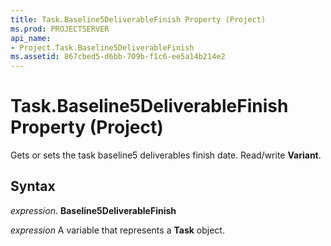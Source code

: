 ```yaml
---
title: Task.Baseline5DeliverableFinish Property (Project)
ms.prod: PROJECTSERVER
api_name:
- Project.Task.Baseline5DeliverableFinish
ms.assetid: 867cbed5-d6bb-709b-f1c6-ee5a14b214e2
---
```



# Task.Baseline5DeliverableFinish Property (Project)

Gets or sets the task baseline5 deliverables finish date. Read/write  **Variant**.


## Syntax

 _expression_. **Baseline5DeliverableFinish**

 _expression_ A variable that represents a **Task** object.


